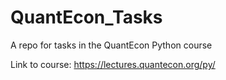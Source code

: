 # QuantEcon_Tasks
A repo for tasks in the QuantEcon Python course

Link to course: https://lectures.quantecon.org/py/
